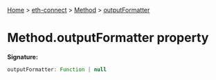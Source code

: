 [Home](./index) &gt; [eth-connect](./eth-connect.md) &gt; [Method](./eth-connect.method.md) &gt; [outputFormatter](./eth-connect.method.outputformatter.md)

# Method.outputFormatter property


**Signature:**
```javascript
outputFormatter: Function | null
```

